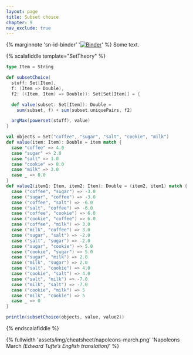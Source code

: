 ```yaml
---
layout: page
title: Subset choice
chapter: 9
nav_exclude: true
---
```


{% marginnote 'sn-id-binder' '[![Binder](https://mybinder.org/badge_logo.svg)](https://mybinder.org/v2/gh/markblokpoel/scala-mybinder-template/HEAD?filepath=notebooks%2Fselecting-invitees.ipynb)' %}
Some text.

{% scalafiddle template="SetTheory" %}
```scala
type Item = String

def subsetChoice(
  stuff: Set[Item],
  f: (Item => Double),
  f2: ((Item, Item) => Double)): Set[Set[Item]] = {

  def value(subset: Set[Item]): Double = 
    sum(subset, f) + sum(subset.uniquePairs, f2)

  argMax(powerset(stuff), value)
}

val objects = Set("coffee", "sugar", "salt", "cookie", "milk")
def value(item: Item): Double = item match {
  case "coffee" => 4.0
  case "sugar" => 2.0
  case "salt" => 1.0
  case "cookie" => 8.0
  case "milk" => 3.0
  case _ => 0.0
}
def value2(item1: Item, item2: Item): Double = (item2, item1) match {
  case ("coffee", "sugar") => -3.0
  case ("sugar", "coffee") => -3.0
  case ("coffee", "salt") => -6.0
  case ("salt", "coffee") => -6.0
  case ("coffee", "cookie") => 6.0
  case ("cookie", "coffee") => 6.0
  case ("coffee", "milk") => 3.0
  case ("milk", "coffee") => 3.0
  case ("sugar", "salt") => -2.0
  case ("salt", "sugar") => -2.0
  case ("sugar", "cookie") => 5.0
  case ("cookie", "sugar") => 5.0
  case ("sugar", "milk") => 2.0
  case ("milk", "sugar") => 2.0
  case ("salt", "cookie") => 4.0
  case ("cookie", "salt") => 4.0
  case ("salt", "milk") => -7.0
  case ("milk", "salt") => -7.0
  case ("cookie", "milk") => 5
  case ("milk", "cookie") => 5
  case _ => 0
}

println(subsetChoice(objects, value, value2))
```
{% endscalafiddle %}

{% fullwidth 'assets/img/cheatsheet/napoleons-march.png' 'Napoleons March *(Edward Tufte’s English translation)*' %}